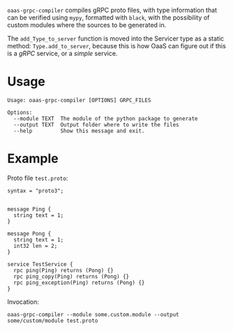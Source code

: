 `oaas-grpc-compiler` compiles gRPC proto files, with type information
that can be verified using `mypy`, formatted with `black`, with the
possibility of custom modules where the sources to be generated in.

The `add_Type_to_server` function is moved into the Servicer type as a
static method: `Type.add_to_server`, because this is how OaaS can figure
out if this is a *gRPC* service, or a *simple* service.

Usage
=====

    Usage: oaas-grpc-compiler [OPTIONS] GRPC_FILES

    Options:
      --module TEXT  The module of the python package to generate
      --output TEXT  Output folder where to write the files
      --help         Show this message and exit.

Example
=======

Proto file `test.proto`:

    syntax = "proto3";


    message Ping {
      string text = 1;
    }

    message Pong {
      string text = 1;
      int32 len = 2;
    }

    service TestService {
      rpc ping(Ping) returns (Pong) {}
      rpc ping_copy(Ping) returns (Pong) {}
      rpc ping_exception(Ping) returns (Pong) {}
    }

Invocation:

    oaas-grpc-compiler --module some.custom.module --output some/custom/module test.proto
